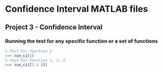 # Confidence Interval MATLAB files
## Project 3 - Confidence Interval
### Running the test for any specific function or a set of functions

```matlab
% Test For function 2
>>> run_ci(2) 
% Test For function 1, 2, 3
>>> run_ci([1 2 3]) 
```